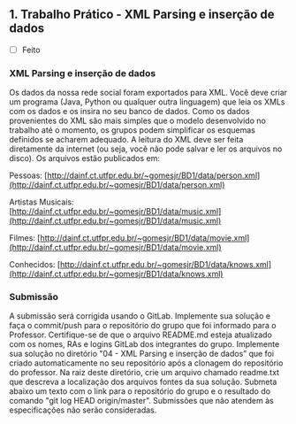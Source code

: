 ## 1. Trabalho Prático - XML Parsing e inserção de dados

  - [ ] Feito
  
### XML Parsing e inserção de dados
Os dados da nossa rede social foram exportados para XML. Você deve criar um programa (Java, Python ou qualquer outra linguagem) que leia os XMLs com os dados e os insira no seu banco de dados. Como os dados provenientes do XML são mais simples que o modelo desenvolvido no trabalho até o momento, os grupos podem simplificar os esquemas definidos se acharem adequado. A leitura do XML deve ser feita diretamente da internet (ou seja, você não pode salvar e ler os arquivos no disco). Os arquivos estão publicados em:

Pessoas: [http://dainf.ct.utfpr.edu.br/~gomesjr/BD1/data/person.xml](http://dainf.ct.utfpr.edu.br/~gomesjr/BD1/data/person.xml)

Artistas Musicais: [http://dainf.ct.utfpr.edu.br/~gomesjr/BD1/data/music.xml](http://dainf.ct.utfpr.edu.br/~gomesjr/BD1/data/music.xml)

Filmes: [http://dainf.ct.utfpr.edu.br/~gomesjr/BD1/data/movie.xml](http://dainf.ct.utfpr.edu.br/~gomesjr/BD1/data/movie.xml)

Conhecidos: [http://dainf.ct.utfpr.edu.br/~gomesjr/BD1/data/knows.xml](http://dainf.ct.utfpr.edu.br/~gomesjr/BD1/data/knows.xml)

### Submissão

A submissão será corrigida usando o GitLab. Implemente sua solução e faça o commit/push para o repositório do grupo que foi informado para o Professor. Certifique-se de que o arquivo README.md esteja atualizado com os nomes, RAs e logins GitLab dos integrantes do grupo. Implemente sua solução no diretório "04 - XML Parsing e inserção de dados” que foi criado automaticamente no seu repositório após a clonagem do repositório do professor. Na raiz deste diretório, crie um arquivo chamado readme.txt que descreva a localização dos arquivos fontes da sua solução. Submeta abaixo um texto com o link para o repositório do grupo e o resultado do comando "git log HEAD origin/master”. Submissões que não atendem às especificações não serão consideradas.

